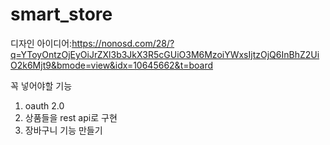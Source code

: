 # smart_store

디자인 아이디어:https://nonosd.com/28/?q=YToyOntzOjEyOiJrZXl3b3JkX3R5cGUiO3M6MzoiYWxsIjtzOjQ6InBhZ2UiO2k6Mjt9&bmode=view&idx=10645662&t=board

꼭 넣어야할 기능
1. oauth 2.0
2. 상품들을 rest api로 구현
3. 장바구니 기능 만들기
